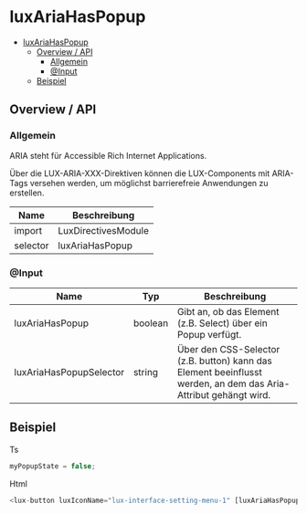# luxAriaHasPopup

- [luxAriaHasPopup](#luxariahaspopup)
  - [Overview / API](#overview--api)
    - [Allgemein](#allgemein)
    - [@Input](#input)
  - [Beispiel](#beispiel)

## Overview / API

### Allgemein

ARIA steht für Accessible Rich Internet Applications.

Über die LUX-ARIA-XXX-Direktiven können die LUX-Components mit ARIA-Tags versehen werden,
um möglichst barrierefreie Anwendungen zu erstellen.

| Name     | Beschreibung        |
| -------- | ------------------- |
| import   | LuxDirectivesModule |
| selector | luxAriaHasPopup     |

### @Input

| Name                    | Typ     | Beschreibung                                                                                                    |
| ----------------------- | ------- | --------------------------------------------------------------------------------------------------------------- |
| luxAriaHasPopup         | boolean | Gibt an, ob das Element (z.B. Select) über ein Popup verfügt.                                                   |
| luxAriaHasPopupSelector | string  | Über den CSS-Selector (z.B. button) kann das Element beeinflusst werden, an dem das Aria-Attribut gehängt wird. |

## Beispiel

Ts

```typescript
myPopupState = false;
```

Html

```typescript
<lux-button luxIconName="lux-interface-setting-menu-1" [luxAriaHasPopup]="myPopupState" luxAriaLabel="Namen"></lux-button>
```

